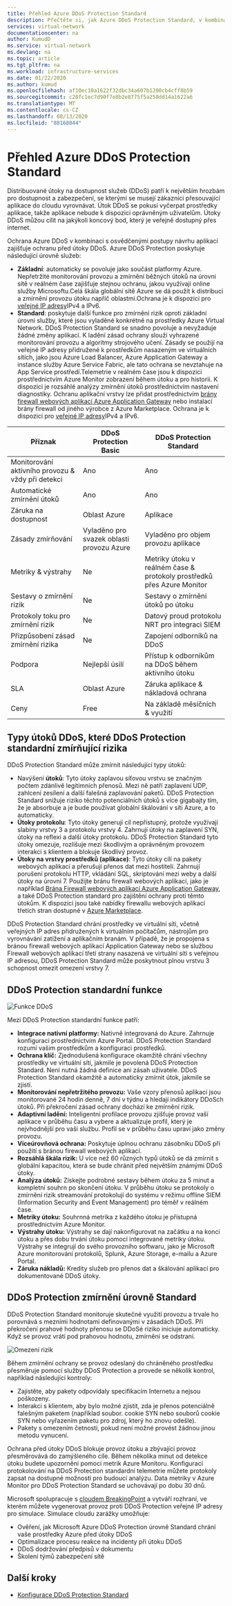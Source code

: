 ```yaml
---
title: Přehled Azure DDoS Protection Standard
description: Přečtěte si, jak Azure DDoS Protection Standard, v kombinaci s osvědčenými postupy návrhu aplikací, zajišťuje ochranu před útoky DDoS.
services: virtual-network
documentationcenter: na
author: KumudD
ms.service: virtual-network
ms.devlang: na
ms.topic: article
ms.tgt_pltfrm: na
ms.workload: infrastructure-services
ms.date: 01/22/2020
ms.author: kumud
ms.openlocfilehash: af10ec10a1622f32dbc34a607b1200cb4cff8b59
ms.sourcegitcommit: c28fc1ec7d90f7e8b2e8775f5a250dd14a1622a6
ms.translationtype: MT
ms.contentlocale: cs-CZ
ms.lasthandoff: 08/13/2020
ms.locfileid: "88168044"
---
```

# <a name="azure-ddos-protection-standard-overview"></a>Přehled Azure DDoS Protection Standard

Distribuované útoky na dostupnost služeb (DDoS) patří k největším hrozbám pro dostupnost a zabezpečení, se kterými se musejí zákazníci přesouvající aplikace do cloudu vyrovnávat. Útok DDoS se pokusí vyčerpat prostředky aplikace, takže aplikace nebude k dispozici oprávněným uživatelům. Útoky DDoS můžou cílit na jakýkoli koncový bod, který je veřejně dostupný přes internet.

Ochrana Azure DDoS v kombinaci s osvědčenými postupy návrhu aplikací zajišťuje ochranu před útoky DDoS. Azure DDoS Protection poskytuje následující úrovně služeb:

- **Základní**: automaticky se povoluje jako součást platformy Azure. Nepřetržité monitorování provozu a zmírnění běžných útoků na úrovni sítě v reálném čase zajišťuje stejnou ochranu, jakou využívají online služby Microsoftu.Celá škála globální sítě Azure se dá použít k distribuci a zmírnění provozu útoku napříč oblastmi.Ochrana je k dispozici pro [veřejné IP adresy](virtual-network-public-ip-address.md)IPv4 a IPv6.
- **Standard**: poskytuje další funkce pro zmírnění rizik oproti základní úrovni služby, které jsou vyladěné konkrétně na prostředky Azure Virtual Network. DDoS Protection Standard se snadno povoluje a nevyžaduje žádné změny aplikací. K ladění zásad ochrany slouží vyhrazené monitorování provozu a algoritmy strojového učení. Zásady se použijí na veřejné IP adresy přidružené k prostředkům nasazeným ve virtuálních sítích, jako jsou Azure Load Balancer, Azure Application Gateway a instance služby Azure Service Fabric, ale tato ochrana se nevztahuje na App Service prostředí.Telemetrie v reálném čase jsou k dispozici prostřednictvím Azure Monitor zobrazení během útoku a pro historii. K dispozici je rozsáhlé analýzy zmírnění útoků prostřednictvím nastavení diagnostiky. Ochranu aplikační vrstvy lze přidat prostřednictvím [brány firewall webových aplikací Azure Application Gateway](../application-gateway//application-gateway-web-application-firewall-overview.md?toc=%2fazure%2fvirtual-network%2ftoc.json) nebo instalací brány firewall od jiného výrobce z Azure Marketplace. Ochrana je k dispozici pro [veřejné IP adresy](virtual-network-public-ip-address.md)IPv4 a IPv6.

|Příznak                                         |DDoS Protection Basic                 |DDoS Protection Standard                      |
|------------------------------------------------|--------------------------------------|----------------------------------------------|
|Monitorování aktivního provozu & vždy při detekci |Ano                                   |Ano                                           |
|Automatické zmírnění útoků                    |Ano                                   |Ano                                           |
|Záruka na dostupnost                          |Oblast Azure                          |Aplikace                                   |
|Zásady zmírňování                             |Vyladěno pro svazek oblasti provozu Azure |Vyladěno pro objem provozu aplikace          |
|Metriky & výstrahy                                |Ne                                    |Metriky útoku v reálném čase & protokoly prostředků přes Azure Monitor                                 |
|Sestavy o zmírnění rizik                              |Ne                                    |Sestavy o zmírnění útoků po útoku                |
|Protokoly toku pro zmírnění rizik                            |Ne                                    |Datový proud protokolu NRT pro integraci SIEM           |
|Přizpůsobení zásad zmírnění rizika                 |Ne                                    |Zapojení odborníků na DDoS                           |
|Podpora                                         |Nejlepší úsilí                           |Přístup k odborníkům na DDoS během aktivního útoku|
|SLA                                             |Oblast Azure                          |Záruka aplikace & nákladová ochrana       |
|Ceny                                         |Free                                  |Na základě měsíčních & využití                         |

## <a name="types-of-ddos-attacks-that-ddos-protection-standard-mitigates"></a>Typy útoků DDoS, které DDoS Protection standardní zmírňující rizika

DDoS Protection Standard může zmírnit následující typy útoků:

- Navýšení **útoků**: Tyto útoky zaplavou síťovou vrstvu se značným počtem zdánlivě legitimních přenosů. Mezi ně patří zaplavení UDP, zahlcení zesílení a další falešná zaplavování paketů. DDoS Protection Standard snižuje riziko těchto potenciálních útoků s více gigabajty tím, že je absorbuje a je bude používat globální škálování v síti Azure, a to automaticky.
- **Útoky protokolu**: Tyto útoky generují cíl nepřístupný, protože využívají slabiny vrstvy 3 a protokolu vrstvy 4. Zahrnují útoky na zaplavení SYN, útoky na reflexi a další útoky protokolu. DDoS Protection Standard tyto útoky omezuje, rozlišuje mezi škodlivým a oprávněným provozem interakci s klientem a blokuje škodlivý provoz. 
- **Útoky na vrstvy prostředků (aplikace)**: Tyto útoky cílí na pakety webových aplikací a přerušují přenos dat mezi hostiteli. Zahrnují porušení protokolu HTTP, vkládání SQL, skriptování mezi weby a další útoky na úrovni 7. Použijte bránu firewall webových aplikací, jako je například [Brána Firewall webových aplikací Azure Application Gateway](../application-gateway/application-gateway-web-application-firewall-overview.md?toc=%2fazure%2fvirtual-network%2ftoc.json), a také DDoS Protection standard pro zajištění ochrany proti těmto útokům. K dispozici jsou také nabídky firewallu webových aplikací třetích stran dostupné v [Azure Marketplace](https://azuremarketplace.microsoft.com/marketplace/apps?page=1&search=web%20application%20firewall).

DDoS Protection Standard chrání prostředky ve virtuální síti, včetně veřejných IP adres přidružených k virtuálním počítačům, nástrojům pro vyrovnávání zatížení a aplikačním branám. V případě, že je propojena s bránou firewall webových aplikací Application Gateway nebo se službou Firewall webových aplikací třetí strany nasazená ve virtuální síti s veřejnou IP adresou, DDoS Protection Standard může poskytnout plnou vrstvu 3 schopnost omezit omezení vrstvy 7.

## <a name="ddos-protection-standard-features"></a>DDoS Protection standardní funkce

![Funkce DDoS](./media/ddos-protection-overview/ddosfeatures.png)

Mezi DDoS Protection standardní funkce patří:

- **Integrace nativní platformy:** Nativně integrovaná do Azure. Zahrnuje konfiguraci prostřednictvím Azure Portal. DDoS Protection Standard rozumí vašim prostředkům a konfiguraci prostředků.
- **Ochrana klíč:** Zjednodušená konfigurace okamžitě chrání všechny prostředky ve virtuální síti, jakmile je povolená DDoS Protection Standard. Není nutná žádná definice ani zásah uživatele. DDoS Protection Standard okamžitě a automaticky zmírnit útok, jakmile se zjistí.
- **Monitorování nepřetržitého provozu:** Vaše vzory přenosů aplikací jsou monitorované 24 hodin denně, 7 dní v týdnu a hledají indikátory DDoSch útoků. Při překročení zásad ochrany dochází ke zmírnění rizik.
- **Adaptivní ladění:** Inteligentní profilace provozu zjišťuje provoz vaší aplikace v průběhu času a vybere a aktualizuje profil, který je nejvhodnější pro vaši službu. Profil se v průběhu času upraví jako změny provozu.
- **Víceúrovňová ochrana:** Poskytuje úplnou ochranu zásobníku DDoS při použití s bránou firewall webových aplikací.
- **Rozsáhlá škála rizik:** U více než 60 různých typů útoků se dá zmírnit s globální kapacitou, která se bude chránit před největším známými DDoS útoky.
- **Analýza útoků:** Získejte podrobné sestavy během útoku za 5 minut a kompletní souhrn po skončení útoku. V průběhu útoku se protokoly o zmírnění rizik streamování protokolují do systému v režimu offline SIEM (Information Security and Event Management) pro téměř v reálném čase.
- **Metriky útoku:** Souhrnná metrika z každého útoku je přístupná prostřednictvím Azure Monitor.
- **Výstrahy útoku:** Výstrahy se dají nakonfigurovat na začátku a na konci útoku a přes dobu trvání útoku pomocí integrované metriky útoku. Výstrahy se integrují do svého provozního softwaru, jako je Microsoft Azure monitorování protokolů, Splunk, Azure Storage, e-mailu a Azure Portal.
- **Záruka nákladů:** Kredity služeb pro přenos dat a škálování aplikací pro dokumentované DDoS útoky.

## <a name="ddos-protection-standard-mitigation"></a>DDoS Protection zmírnění úrovně Standard

DDoS Protection Standard monitoruje skutečné využití provozu a trvale ho porovnává s mezními hodnotami definovanými v zásadách DDoS. Při překročení prahové hodnoty přenosu se DDoSé riziko iniciuje automaticky. Když se provoz vrátí pod prahovou hodnotu, zmírnění se odstraní.

![Omezení rizik](./media/ddos-protection-overview/mitigation.png)

Během zmírnění ochrany se provoz odeslaný do chráněného prostředku přesměruje pomocí služby DDoS Protection a provede se několik kontrol, například následující kontroly:

- Zajistěte, aby pakety odpovídaly specifikacím Internetu a nejsou poškozeny.
- Interakci s klientem, aby bylo možné zjistit, zda je přenos potenciálně falešným paketem (například soubor. cookie SYN nebo souborů cookie SYN nebo vyřazením paketu pro zdroj, který ho znovu odešle).
- Pakety s omezením četnosti, pokud není možné provést žádnou jinou metodu vynucení.

Ochrana před útoky DDoS blokuje provoz útoku a zbývající provoz přesměrovává do zamýšleného cíle. Během několika minut od detekce útoku budete upozorněni pomocí metrik Azure Monitoru. Konfigurací protokolování na DDoS Protection standardní telemetrie můžete protokoly zapsat na dostupné možnosti pro budoucí analýzu. Data metriky v Azure Monitor pro DDoS Protection Standard se uchovávají po dobu 30 dnů.

Microsoft spolupracuje s [cloudem BreakingPoint](https://www.ixiacom.com/products/breakingpoint-cloud) a vytváří rozhraní, ve kterém můžete vygenerovat provoz proti DDoS Protection veřejné IP adresy pro simulace. Simulace cloudu zarážky umožňuje:

- Ověření, jak Microsoft Azure DDoS Protection úrovně Standard chrání vaše prostředky Azure před útoky DDoS
- Optimalizace procesu reakce na incidenty při útoku DDoS
- DDoS dodržování předpisů v dokumentu
- Školení týmů zabezpečení sítě

## <a name="next-steps"></a>Další kroky

- [Konfigurace DDoS Protection Standard](manage-ddos-protection.md)
